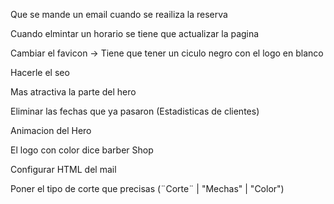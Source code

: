 Que se mande un email cuando se reailiza la reserva

Cuando elmintar un horario se tiene que actualizar la pagina

Cambiar el favicon -> Tiene que tener un ciculo negro con el logo en blanco

Hacerle el seo

Mas atractiva la parte del hero

Eliminar las fechas que ya pasaron (Estadisticas de clientes)

Animacion del Hero

El logo con color dice barber Shop

Configurar HTML del mail

Poner el tipo de corte que precisas (¨Corte¨ | "Mechas" | "Color")